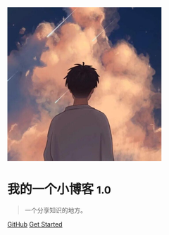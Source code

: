 <img src="01.png" alt="logo" style="zoom:50%;" />

#  我的一个小博客 <small>1.0</small>

> 一个分享知识的地方。



[GitHub](https://github.com/docsifyjs/docsify/) [Get Started](/index)